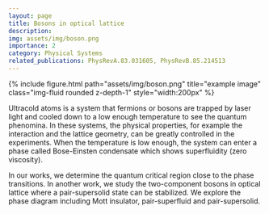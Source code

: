 ```yaml
---
layout: page
title: Bosons in optical lattice
description: 
img: assets/img/boson.png
importance: 2
category: Physical Systems
related_publications: PhysRevA.83.031605, PhysRevB.85.214513
---
```


<div class="row">
    <div class="col-sm mt-3 mt-md-0">
        {% include figure.html path="assets/img/boson.png" title="example image" class="img-fluid rounded z-depth-1" style="width:200px" %}
    </div>
</div>

Ultracold atoms is a system that fermions or bosons are trapped by laser light and cooled down to a low enough temperature to see the quantum phenomina.
In these systems, the physical properties, for example the interaction and the lattice geometry, can be greatly controlled in the experiments.
When the temperature is low enough, the system can enter a phase called Bose-Einsten condensate which shows superfluidity (zero viscosity).

In our works, we determine the quantum critical region close to the phase transitions.
In another work, we study the two-component bosons in optical lattice where a pair-supersolid state can be stabilized.
We explore the phase diagram including Mott insulator, pair-superfluid and pair-supersolid.
